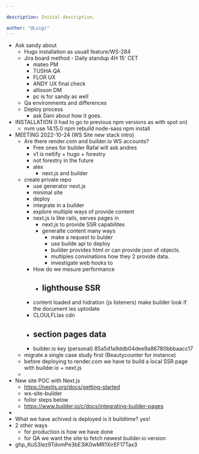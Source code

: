 ```yaml
---

description: Initial description.

author: "@Luigi"
---
```


- Ask sandy about
	- Hugo installation as usuall feature/WS-284
	- Jira board method - Daily standup 4H 15' CET
		- mateo PM
		- TUSHA QA
		- FLOR UX
		- ANDY UX final check
		- allisson DM
		- pc is for sandy as well
	- Qa environments and differences
	- Deploy process
		- ask Dani about how it goes.
- INSTALLATION (I had to go to previous npm versions as with spot on)
	- nvm use 14.15.0
	   npm rebuild node-sass
	   npm install
- MEETING 2022-10-24 (WS Site new stack intro)
	- Are there render.com and builder.io WS accounts?
		- Free ones for builder Rafal will ask andres
		- v1 is netlify + hugo + forestry
		- not forestry in the future
		- alex
			- next.js and builder
	- create private repo
		- use generator next.js
		- minimal site
		- deploy
		- integrate in a builder
		- explore multiple ways of provide content
		- next.js is like rails, serves pages in
			- next.js to provide SSR capabilites
			- generalte content many ways
				- make a request to bulder
				- use builde api to deploy
				- builder provides html or can provide  json of objects.
				- multiples convinations how they 2 provide data.
				- investigate web hooks to
		- How do we mesure performance
			- lighthouse SSR
				-
		- content loaded and hidration (js listeners) make builder look if the document ies uptodate
		- CLOULFLIas cdn
		- section pages data
			-
		- builder.io key (personal) 85a5d1a9ddb04dee9a86780bbbaacc17
	- migrate a single case study first (Beautycounter for instance)
	- before deploying to render.com we have to build a local SSR page with builder.io + next.js
	-
- New site POC with Next.js
	- https://nextjs.org/docs/getting-started
	- ws-site-builder
	- follor steps below
	- https://www.builder.io/c/docs/integrating-builder-pages
-
- What we have achived is deployed is it buildtime? yes!
- 2 other ways
	- for production is how we have done
	- for QA we want the site to fetch newest builder.io version
- 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